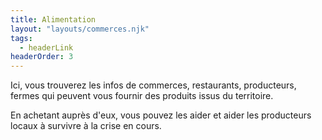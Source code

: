 ```yaml
---
title: Alimentation
layout: "layouts/commerces.njk"
tags:
  - headerLink
headerOrder: 3
---
```


Ici, vous trouverez les infos de commerces, restaurants, producteurs, fermes qui peuvent vous fournir des produits issus du territoire.

En achetant auprès d'eux, vous pouvez les aider et aider les producteurs locaux à survivre à la crise en cours.